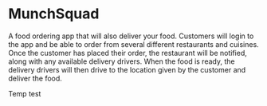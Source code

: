 # MunchSquad

A food ordering app that will also deliver your food. Customers will login to 
the app and be able to order from several different restaurants and cuisines. 
Once the customer has placed their order, the restaurant will be notified, 
along with any available delivery drivers. When the food is ready, the delivery 
drivers will then drive to the location given by the customer and deliver the 
food.

Temp test
